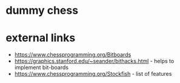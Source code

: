 # dummy chess

# external links

* https://www.chessprogramming.org/Bitboards
* https://graphics.stanford.edu/~seander/bithacks.html - helps to implement bit-boards
* https://www.chessprogramming.org/Stockfish - list of features